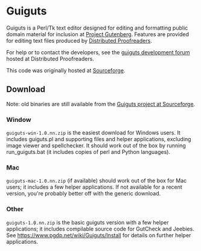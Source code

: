 # Guiguts

Guiguts is a Perl/Tk text editor designed for editing and formatting public
domain material for inclusion at [Project Gutenberg](http://www.gutenberg.org).
Features are provided for editing text files produced by
[Distributed Proofreaders](https://www.pgdp.net).

For help or to contact the developers, see the
[guiguts development forum](https://www.pgdp.net/phpBB3/viewtopic.php?t=46944)
hosted at Distributed Proofreaders.

This code was originally hosted at
[Sourceforge](https://sourceforge.net/projects/guiguts/).

## Download

Note: old binaries are still available from the
[Guiguts project at Sourceforge](https://sourceforge.net/projects/guiguts/files/guiguts/).

### Window

`guiguts-win-1.0.nn.zip` is the easiest download for Windows users. It includes
guiguts.pl and supporting files and helper applications, excluding image
viewer and spellchecker. It should work out of the box by running
run_guiguts.bat (it includes copies of perl and Python languages).

### Mac

`guiguts-mac-1.0.nn.zip` (if available) should work out of the box for
Mac users; it includes a few helper applications. If not available for
a recent version, you're probably better off with the generic download.

### Other

`guiguts-1.0.nn.zip` is the basic guiguts version with a few helper
applications; it includes compilable source code for GutCheck and
Jeebies. See https://www.pgdp.net/wiki/Guiguts/Install for details
on further helper applications.